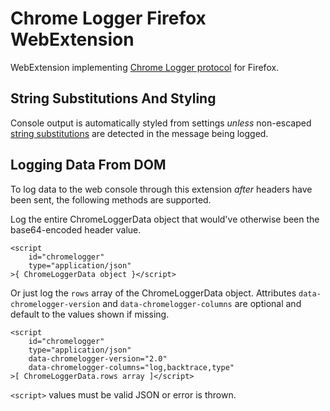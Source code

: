# Chrome Logger Firefox WebExtension

WebExtension implementing [Chrome Logger protocol](https://craig.is/writing/chrome-logger/techspecs) for Firefox.

## String Substitutions And Styling

Console output is automatically styled from settings *unless* non-escaped [string substitutions](https://developer.mozilla.org/en-US/docs/Web/API/console#Outputting_text_to_the_console) are detected in the message being logged.

## Logging Data From DOM

To log data to the web console through this extension *after* headers have been sent, the following methods are supported.

Log the entire ChromeLoggerData object that would've otherwise been the base64-encoded header value.

	<script 
		id="chromelogger" 
		type="application/json"
	>{ ChromeLoggerData object }</script>	

Or just log the `rows` array of the ChromeLoggerData object. Attributes `data-chromelogger-version` and `data-chromelogger-columns` are optional and default to the values shown if missing.

	<script 
		id="chromelogger" 
		type="application/json" 
		data-chromelogger-version="2.0" 
		data-chromelogger-columns="log,backtrace,type"
	>[ ChromeLoggerData.rows array ]</script>

`<script>` values must be valid JSON or error is thrown.